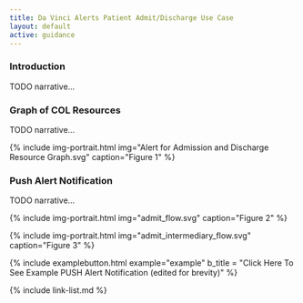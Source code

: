```yaml
---
title: Da Vinci Alerts Patient Admit/Discharge Use Case
layout: default
active: guidance
---
```


###  Introduction

TODO narrative...

### Graph of COL Resources

TODO narrative...

{% include img-portrait.html img="Alert for Admission and Discharge Resource Graph.svg" caption="Figure 1" %}

### Push Alert Notification

TODO narrative...

{% include img-portrait.html img="admit_flow.svg" caption="Figure 2" %}

{% include img-portrait.html img="admit_intermediary_flow.svg" caption="Figure 3" %}

{% include examplebutton.html example="example" b_title = "Click Here To See Example PUSH Alert Notification (edited for brevity)" %}
<br />

{% include link-list.md %}
